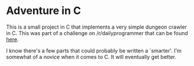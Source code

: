 Adventure in C
==============

This is a small project in C that implements a very simple dungeon crawler in
C. This was part of a challenge on /r/dailyprogrammer that can be found [here](http://www.reddit.com/r/dailyprogrammer/comments/pjbuj/).

I know there's a few parts that could probably be written a `smarter'. I'm
somewhat of a novice when it comes to C. It will eventually get better.


